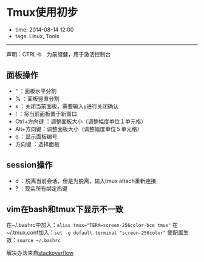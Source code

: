 # Tmux使用初步

- time: 2014-08-14 12:00
- tags: Linux, Tools

---

声明：CTRL-b　为前缀健，用于激活控制台

## 面板操作

- “ ：面板水平分割
- % ：面板竖直分割
- x ：关闭当前面板，需要输入y进行关闭确认
- ! ：将当前面板置于新窗口
- Ctrl+方向键 ：调整面板大小（调整幅度单位１单元格）
- Alt+方向键：调整面板大小（调整幅度单位５单元格）
- q ：显示面板编号
- 方向键 ：选择面板

## session操作

- d ：脱离当前会话，但是为脱离，输入tmux attach重新连接
- ? ：现实所有绑定热键

## vim在bash和tmux下显示不一致

在~/.bashrc中加入：`alias tmux="TERM=screen-256color-bce tmux"`
在~/.tmux.conf加入：`set -g default-terminal "screen-256color"`
使配置生效：`source ~/.bashrc`

解决办法来自[stackoverflow](http://rhnh.net/2011/08/20/vim-and-tmux-on-osx)
